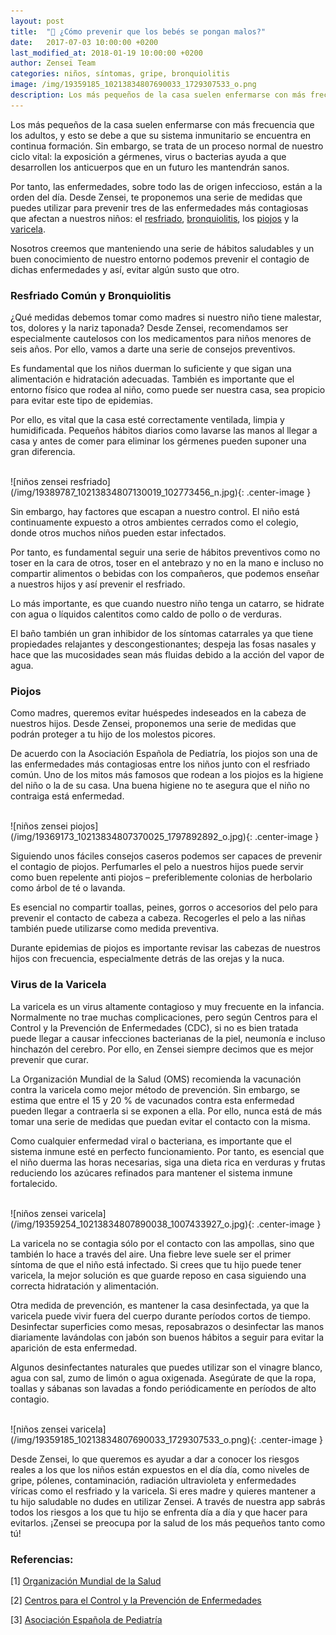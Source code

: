 ```yaml
---
layout: post
title:  "👶 ¿Cómo prevenir que los bebés se pongan malos?"
date:   2017-07-03 10:00:00 +0200
last_modified_at: 2018-01-19 10:00:00 +0200
author: Zensei Team
categories: niños, síntomas, gripe, bronquiolitis
image: /img/19359185_10213834807690033_1729307533_o.png
description: Los más pequeños de la casa suelen enfermarse con más frecuencia que los adultos, y esto se debe a que su sistema inmunitario se encuentra en continua formación. Sin embargo, se trata de un proceso normal de nuestro ciclo vital...
---
```


Los más pequeños de la casa suelen enfermarse con más frecuencia que los adultos, y esto se debe a que su sistema inmunitario se encuentra en continua formación. Sin embargo, se trata de un proceso normal de nuestro ciclo vital: la exposición a gérmenes, virus o bacterias ayuda a que desarrollen los anticuerpos que en un futuro les mantendrán sanos. 

Por tanto, las enfermedades, sobre todo las de origen infeccioso, están a la orden del día. Desde Zensei, te proponemos una serie de medidas que puedes utilizar para prevenir tres de las enfermedades más contagiosas que afectan a nuestros niños: el [resfriado](https://medlineplus.gov/spanish/ency/article/000678.html), [bronquiolitis](https://kidshealth.org/es/parents/bronchiolitis-esp.html), los [piojos](https://medlineplus.gov/spanish/headlice.html) y la [varicela](https://medlineplus.gov/spanish/chickenpox.html). 

Nosotros creemos que manteniendo una serie de hábitos saludables y un buen conocimiento de nuestro entorno podemos prevenir el contagio de dichas enfermedades y así, evitar algún susto que otro. 

### Resfriado Común y Bronquiolitis

¿Qué medidas debemos tomar como madres si nuestro niño tiene malestar, tos, dolores y la nariz taponada? Desde Zensei, recomendamos ser especialmente cautelosos con los medicamentos para niños menores de seis años. Por ello, vamos a darte una serie de consejos preventivos. 

Es fundamental que los niños duerman lo suficiente y que sigan una alimentación e hidratación adecuadas. También es importante que el entorno físico que rodea al niño, como puede ser nuestra casa, sea propicio para evitar este tipo de epidemias. 

Por ello, es vital que la casa esté correctamente ventilada, limpia y humidificada. Pequeños hábitos diarios como lavarse las manos al llegar a casa y antes de comer para eliminar los gérmenes pueden suponer una gran diferencia. 

<br>
![niños zensei resfriado](/img/19389787_10213834807130019_102773456_n.jpg){: .center-image }
<br>

Sin embargo, hay factores que escapan a nuestro control. El niño está continuamente expuesto a otros ambientes cerrados como el colegio, donde otros muchos niños pueden estar infectados. 

Por tanto, es fundamental seguir una serie de hábitos preventivos como no toser en la cara de otros, toser en el antebrazo y no en la mano e incluso no compartir alimentos o bebidas con los compañeros, que podemos enseñar a nuestros hijos y así prevenir el resfriado. 

Lo más importante, es que cuando nuestro niño tenga un catarro, se hidrate con agua o líquidos calentitos como caldo de pollo o de verduras. 

El baño también un gran inhibidor de los síntomas catarrales ya que tiene propiedades relajantes y descongestionantes; despeja las fosas nasales y hace que las mucosidades sean más fluidas debido a la acción del vapor de agua. 

### Piojos

Como madres, queremos evitar huéspedes indeseados en la cabeza de nuestros hijos. Desde Zensei, proponemos una serie de medidas que podrán proteger a tu hijo de los molestos picores. 

De acuerdo con la Asociación Española de Pediatría, los piojos son una de las enfermedades más contagiosas entre los niños junto con el resfriado común. Uno de los mitos más famosos que rodean a los piojos es la higiene del niño o la de su casa. Una buena higiene no te asegura que el niño no contraiga está enfermedad.

<br>
![niños zensei piojos](/img/19369173_10213834807370025_1797892892_o.jpg){: .center-image }
<br>

Siguiendo unos fáciles consejos caseros podemos ser capaces de prevenir el contagio de piojos. Perfumarles el pelo a nuestros hijos puede servir como buen repelente anti piojos – preferiblemente colonias de herbolario como árbol de té o lavanda. 

Es esencial no compartir toallas, peines, gorros o accesorios del pelo para prevenir el contacto de cabeza a cabeza. Recogerles el pelo a las niñas también puede utilizarse como medida preventiva. 

Durante epidemias de piojos es importante revisar las cabezas de nuestros hijos con frecuencia, especialmente detrás de las orejas y la nuca. 

### Virus de la Varicela

La varicela es un virus altamente contagioso y muy frecuente en la infancia. Normalmente no trae muchas complicaciones, pero según Centros para el Control y la Prevención de Enfermedades (CDC), si no es bien tratada puede llegar a causar infecciones bacterianas de la piel, neumonía e incluso hinchazón del cerebro. Por ello, en Zensei siempre decimos que es mejor prevenir que curar. 

La Organización Mundial de la Salud (OMS) recomienda la vacunación contra la varicela como mejor método de prevención. Sin embargo, se estima que entre el 15 y 20 % de vacunados contra esta enfermedad pueden llegar a contraerla si se exponen a ella. Por ello, nunca está de más tomar una serie de medidas que puedan evitar el contacto con la misma. 

Como cualquier enfermedad viral o bacteriana, es importante que el sistema inmune esté en perfecto funcionamiento. Por tanto, es esencial que el niño duerma las horas necesarias, siga una dieta rica en verduras y frutas reduciendo los azúcares refinados para mantener el sistema inmune fortalecido.


<br>
![niños zensei varicela](/img/19359254_10213834807890038_1007433927_o.jpg){: .center-image }
<br>


La varicela no se contagia sólo por el contacto con las ampollas, sino que también lo hace a través del aire. Una fiebre leve suele ser el primer síntoma de que el niño está infectado. Si crees que tu hijo puede tener varicela, la mejor solución es que guarde reposo en casa siguiendo una correcta hidratación y alimentación. 

Otra medida de prevención, es mantener la casa desinfectada, ya que la varicela puede vivir fuera del cuerpo durante períodos cortos de tiempo. Desinfectar superficies como mesas, reposabrazos o desinfectar las manos diariamente lavándolas con jabón son buenos hábitos a seguir para evitar la aparición de esta enfermedad. 

Algunos desinfectantes naturales que puedes utilizar son el vinagre blanco, agua con sal, zumo de limón o agua oxigenada. Asegúrate de que la ropa, toallas y sábanas son lavadas a fondo periódicamente en períodos de alto contagio.  

<br>
![niños zensei varicela](/img/19359185_10213834807690033_1729307533_o.png){: .center-image }
<br>

Desde Zensei, lo que queremos es ayudar a dar a conocer los riesgos reales a los que los niños están expuestos en el día día, como niveles de gripe, pólenes, contaminación, radiación ultravioleta y enfermedades víricas como el resfriado y la varicela. Si eres madre y quieres mantener a tu hijo saludable no dudes en utilizar Zensei. A través de nuestra app sabrás todos los riesgos a los que tu hijo se enfrenta día a día y que hacer para evitarlos. ¡Zensei se preocupa por la salud de los más pequeños tanto como tú!
 
### Referencias:

[1] [Organización Mundial de la Salud](http://www.who.int/es/)

[2] [Centros para el Control y la Prevención de Enfermedades](https://www.cdc.gov/spanish/index.html)

[3] [Asociación Española de Pediatría](https://www.aeped.es/sites/default/files/documentos/pediculosis.pdf
)
